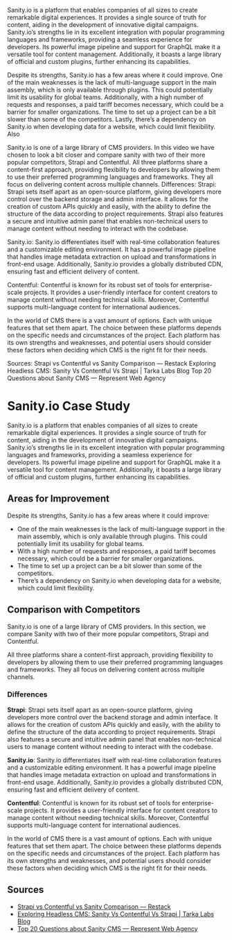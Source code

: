 Sanity.io is a platform that enables companies of all sizes to create remarkable digital experiences. It provides a single source of truth for content, aiding in the development of innovative digital campaigns. Sanity.io’s strengths lie in its excellent integration with popular programming languages and frameworks, providing a seamless experience for developers. Its powerful image pipeline and support for GraphQL make it a versatile tool for content management. Additionally, it boasts a large library of official and custom plugins, further enhancing its capabilities.

Despite its strengths, Sanity.io has a few areas where it could improve. One of the main weaknesses is the lack of multi-language support in the main assembly, which is only available through plugins. This could potentially limit its usability for global teams. Additionally, with a high number of requests and responses, a paid tariff becomes necessary, which could be a barrier for smaller organizations. The time to set up a project can be a bit slower than some of the competitors. Lastly, there’s a dependency on Sanity.io when developing data for a website, which could limit flexibility. Also

Sanity.io is one of a large library of CMS providers. In this video we have chosen to look a bit closer and compare sanity with two of their more popular competitors, Strapi and Contentful.
All three platforms share a content-first approach, providing flexibility to developers by allowing them to use their preferred programming languages and frameworks. They all focus on delivering content across multiple channels.
Differences:
Strapi: Strapi sets itself apart as an open-source platform, giving developers more control over the backend storage and admin interface. It allows for the creation of custom APIs quickly and easily, with the ability to define the structure of the data according to project requirements. Strapi also features a secure and intuitive admin panel that enables non-technical users to manage content without needing to interact with the codebase.

Sanity.io: Sanity.io differentiates itself with real-time collaboration features and a customizable editing environment. It has a powerful image pipeline that handles image metadata extraction on upload and transformations in front-end usage. Additionally, Sanity.io provides a globally distributed CDN, ensuring fast and efficient delivery of content.

Contentful: Contentful is known for its robust set of tools for enterprise-scale projects. It provides a user-friendly interface for content creators to manage content without needing technical skills. Moreover, Contentful supports multi-language content for international audiences.

In the world of CMS there is a vast amount of options. Each with unique features that set them apart. The choice between these platforms depends on the specific needs and circumstances of the project. Each platform has its own strengths and weaknesses, and potential users should consider these factors when deciding which CMS is the right fit for their needs.

Sources:
Strapi vs Contentful vs Sanity Comparison — Restack
Exploring Headless CMS: Sanity Vs Contentful Vs Strapi | Tarka Labs Blog
Top 20 Questions about Sanity CMS — Represent Web Agency

# Sanity.io Case Study

Sanity.io is a platform that enables companies of all sizes to create remarkable digital experiences. It provides a single source of truth for content, aiding in the development of innovative digital campaigns. Sanity.io’s strengths lie in its excellent integration with popular programming languages and frameworks, providing a seamless experience for developers. Its powerful image pipeline and support for GraphQL make it a versatile tool for content management. Additionally, it boasts a large library of official and custom plugins, further enhancing its capabilities.

## Areas for Improvement

Despite its strengths, Sanity.io has a few areas where it could improve:

- One of the main weaknesses is the lack of multi-language support in the main assembly, which is only available through plugins. This could potentially limit its usability for global teams.
- With a high number of requests and responses, a paid tariff becomes necessary, which could be a barrier for smaller organizations.
- The time to set up a project can be a bit slower than some of the competitors.
- There’s a dependency on Sanity.io when developing data for a website, which could limit flexibility.

## Comparison with Competitors

Sanity.io is one of a large library of CMS providers. In this section, we compare Sanity with two of their more popular competitors, Strapi and Contentful.

All three platforms share a content-first approach, providing flexibility to developers by allowing them to use their preferred programming languages and frameworks. They all focus on delivering content across multiple channels.

### Differences

**Strapi**: Strapi sets itself apart as an open-source platform, giving developers more control over the backend storage and admin interface. It allows for the creation of custom APIs quickly and easily, with the ability to define the structure of the data according to project requirements. Strapi also features a secure and intuitive admin panel that enables non-technical users to manage content without needing to interact with the codebase.

**Sanity.io**: Sanity.io differentiates itself with real-time collaboration features and a customizable editing environment. It has a powerful image pipeline that handles image metadata extraction on upload and transformations in front-end usage. Additionally, Sanity.io provides a globally distributed CDN, ensuring fast and efficient delivery of content.

**Contentful**: Contentful is known for its robust set of tools for enterprise-scale projects. It provides a user-friendly interface for content creators to manage content without needing technical skills. Moreover, Contentful supports multi-language content for international audiences.

In the world of CMS there is a vast amount of options. Each with unique features that set them apart. The choice between these platforms depends on the specific needs and circumstances of the project. Each platform has its own strengths and weaknesses, and potential users should consider these factors when deciding which CMS is the right fit for their needs.

## Sources

- [Strapi vs Contentful vs Sanity Comparison — Restack](https://www.restack.io/docs/strapi-knowledge-strapi-vs-contentful-vs-sanity)
- [Exploring Headless CMS: Sanity Vs Contentful Vs Strapi | Tarka Labs Blog](https://blog.tarkalabs.com/exploring-headless-cms-f94466b765a2)
- [Top 20 Questions about Sanity CMS — Represent Web Agency](https://www.represent.no/articles/frequently-asked-questions-about-sanity-cms)
